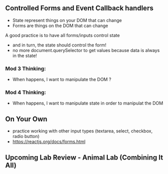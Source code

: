 ## Controlled Forms and Event Callback handlers
- State represent things on your DOM that can change 
- Forms are things on the DOM that can change

A good practice is to have all forms/inputs control state
 - and in turn, the state should control the form!
 - no more document.querySelector to get values because data is always in the state!




### Mod 3 Thinking:
 - When <some event> happens, I want to manipulate the DOM <how>?

### Mod 4 Thinking: 
 - When <some event> happens, I want to manipulate state in order to manipulat the DOM

 

## On Your Own
- practice working with other input types (textarea, select, checkbox, radio button)
- https://reactjs.org/docs/forms.html

## Upcoming Lab Review - Animal Lab (Combining It All)
